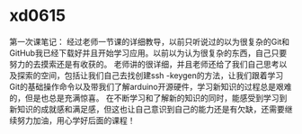 # xd0615

第一次课笔记：
经过老师一节课的详细教导，以前只听说过的以为很复杂的Git和GitHub我已经下载好并且开始学习应用。以前以为认为很复杂的东西，自己只要努力的去摸索还是有收获的。
老师讲的很详细，并且老师还给了我们自己思考以及探索的空间，包括让我们自己去找创建ssh -keygen的方法，让我们跟着学习Git的基础操作命令以及带我们了解arduino开源硬件，学习新知识的过程总是艰难的，但是也总是充满惊喜。
在不断学习和了解新的知识的同时，能感受到学习到新知识的成就感和满足感，但这也让自己意识到自己的能力还是有欠缺，还需要继续努力加油，用心学好后面的课程！
